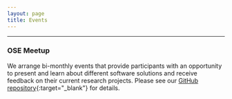 ```yaml
---
layout: page
title: Events
---
```


---

### OSE Meetup

We arrange bi-monthly events that provide participants with an opportunity to present
and learn about different software solutions and receive feedback on their current
research projects. Please see our [GitHub
repository](https://github.com/OpenSourceEconomics/ose-meetup){:target="_blank"} for
details.